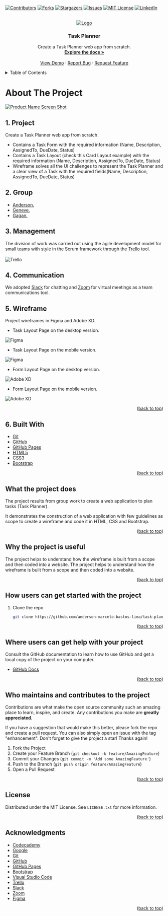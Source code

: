 <div id="top"></div>

<!-- PROJECT SHIELDS -->
<!--
*** I'm using markdown "reference style" links for readability.
*** Reference links are enclosed in brackets [ ] instead of parentheses ( ).
*** See the bottom of this document for the declaration of the reference variables
*** for contributors-url, forks-url, etc. This is an optional, concise syntax you may use.
*** https://www.markdownguide.org/basic-syntax/#reference-style-links
-->
[![Contributors][contributors-shield]][contributors-url]
[![Forks][forks-shield]][forks-url]
[![Stargazers][stars-shield]][stars-url]
[![Issues][issues-shield]][issues-url]
[![MIT License][license-shield]][license-url]
[![LinkedIn][linkedin-shield]][linkedin-url]

<!-- PROJECT LOGO -->
<br />
<div align="center">
  <a href="https://anderson-marcelo-bastos-lima.github.io/task-planner/">
    <img src="./resources/docs/logo.jpg" alt="Logo">
  </a>

  <h3 align="center">Task Planner</h3>

  <p align="center">
    Create a Task Planner web app from scratch.
    <br />
    <a href="https://github.com/anderson-marcelo-bastos-lima/task-planner#readme"><strong>Explore the docs »</strong></a>
    <br />
    <br />
    <a href="https://anderson-marcelo-bastos-lima.github.io/task-planner/">View Demo</a>
    ·
    <a href="https://github.com/anderson-marcelo-bastos-lima/task-planner/issues">Report Bug</a>
    ·
    <a href="https://github.com/anderson-marcelo-bastos-lima/task-planner/issues">Request Feature</a>
  </p>
</div>



<!-- TABLE OF CONTENTS -->
<details>
  <summary>Table of Contents</summary>
  <ol>
    <li>
      <a href="#about-the-project">About The Project</a>
      <ul>
        <li><a href="#built-with">Project</a></li>
      </ul>
      <ul>
        <li><a href="#built-with">Group</a></li>
      </ul>
      <ul>
        <li><a href="#built-with">Management</a></li>
      </ul>
      <ul>
        <li><a href="#built-with">Communication</a></li>
      </ul>
      <ul>
        <li><a href="#built-with">Wireframe</a></li>
      </ul>
      <ul>
        <li><a href="#built-with">Built With</a></li>
      </ul>
    </li>
    <li>
      <a href="#what-the-project-does">What the project does?</a>
    </li>
    <li><a href="#why-the-project-is-useful">Why the project is useful?</a></li>
    <li><a href="#how-users-can-get-started-with-the-project">How users can get started with the project?</a></li>
    <li><a href="#who-maintains-and-contributes-to-the-project">Who maintains and contributes to the project?</a></li>
    <li><a href="#license">License</a></li>
    <li><a href="#contact">Contact</a></li>
    <li><a href="#acknowledgments">Acknowledgments</a></li>
  </ol>
</details>



<!-- ABOUT THE PROJECT -->
# About The Project

[![Product Name Screen Shot][product-screenshot]](https://anderson-marcelo-bastos-lima.github.io/task-planner/)

## 1. Project
Create a Task Planner web app from scratch.
 - Contains a Task Form with the required information (Name, Description, AssignedTo, DueDate, Status)
 - Contains a Task Layout (check this Card Layout example) with the required information (Name, Description, AssignedTo, DueDate, Status)
 - Wireframe solves all the UI challenges to represent the Task Planner and a clear view of a Task with the required fields(Name, Description, AssignedTo, DueDate, Status)


## 2. Group
 - [Anderson.](https://github.com/anderson-marcelo-bastos-lima)
 - [Geneve.](https://github.com/Geneve5)
 - [Gagan.](https://github.com/gaganrathore)

## 3. Management
The division of work was carried out using the agile development model for small teams with style in the Scrum framework through the [Trello](https://trello.com/) tool.  
<br>
![Trello](./resources/docs/trello-s.png)

## 4. Communication
We adopted [Slack](https://slack.com/) for chatting and [Zoom](https://zoom.us/) for virtual meetings as a team communications tool.

## 5. Wireframe
Project wireframes in Figma and Adobe XD.  

 - Task Layout Page on the desktop version.  

![Figma](./resources/docs/cardlayoutpage-wireframe-website.png)  

 - Task Layout Page on the mobile version.  

![Figma](./resources/docs/cardlayoutpage-mobile-wireframe-website.png)  

 - Form Layout Page on the desktop version.  

![Adobe XD](./resources/docs/taskform-wireframe-website.png)

 - Form Layout Page on the mobile version.  

![Adobe XD](./resources/docs/taskform-mobile-wireframe-website.png)
  
<p align="right">(<a href="#top">back to top</a>)</p>

## 6. Built With
* [Git](https://git-scm.com/)
* [GitHub](https://github.com/)
* [GitHub Pages](https://pages.github.com/)
* [HTML5](https://en.wikipedia.org/wiki/HTML5)
* [CSS3](https://en.wikipedia.org/wiki/CSS)
* [Bootstrap](https://getbootstrap.com)

<p align="right">(<a href="#top">back to top</a>)</p>



<!-- WHAT THE PROJECT DOES -->
## What the project does

The project results from group work to create a web application to plan tasks (Task Planner).

It demonstrates the construction of a web application with few guidelines as scope to create a wireframe and code it in HTML, CSS and Bootstrap.

<p align="right">(<a href="#top">back to top</a>)</p>



<!-- WHY THE PROJECT IS USEFUL -->
## Why the project is useful

The project helps to understand how the wireframe is built from a scope and then coded into a website.
The project helps to understand how the wireframe is built from a scope and then coded into a website.

<p align="right">(<a href="#top">back to top</a>)</p>



<!-- HOW USERS CAN GET STARTED WITH THE PROJECT -->
## How users can get started with the project

1. Clone the repo
   ```sh
   git clone https://github.com/anderson-marcelo-bastos-lima/task-planner.git
   ```

<p align="right">(<a href="#top">back to top</a>)</p>



<!-- WHERE USERS CAN GET HELP WITH YOUR PROJECT -->
## Where users can get help with your project

Consult the GitHub documentation to learn how to use GitHub and get a local copy of the project on your computer.

* [GitHub Docs](https://docs.github.com/)

<p align="right">(<a href="#top">back to top</a>)</p>



<!-- WHO MAINTAINS AND CONTRIBUTES TO THE PROJECT -->
## Who maintains and contributes to the project

Contributions are what make the open source community such an amazing place to learn, inspire, and create. Any contributions you make are **greatly appreciated**.

If you have a suggestion that would make this better, please fork the repo and create a pull request. You can also simply open an issue with the tag "enhancement".
Don't forget to give the project a star! Thanks again!

1. Fork the Project
2. Create your Feature Branch (`git checkout -b feature/AmazingFeature`)
3. Commit your Changes (`git commit -m 'Add some AmazingFeature'`)
4. Push to the Branch (`git push origin feature/AmazingFeature`)
5. Open a Pull Request

<p align="right">(<a href="#top">back to top</a>)</p>



<!-- LICENSE -->
## License

Distributed under the MIT License. See `LICENSE.txt` for more information.

<p align="right">(<a href="#top">back to top</a>)</p>



<!-- ACKNOWLEDGMENTS -->
## Acknowledgments

* [Codecademy](https://www.codecademy.com/)
* [Google](https://www.google.com/)
* [Git](https://git-scm.com/)
* [GitHub](https://github.com/)
* [GitHub Pages](https://pages.github.com/)
* [Bootstrap](https://getbootstrap.com/)
* [Visual Studio Code](https://code.visualstudio.com/)
* [Trello](https://trello.com/)
* [Slack](https://slack.com/)
* [Zoom](https://zoom.us/)
* [Figma](https://www.figma.com/)

<p align="right">(<a href="#top">back to top</a>)</p>



<!-- MARKDOWN LINKS & IMAGES -->
<!-- https://www.markdownguide.org/basic-syntax/#reference-style-links -->
[contributors-shield]: https://img.shields.io/github/contributors/anderson-marcelo-bastos-lima/task-planner.svg?style=for-the-badge
[contributors-url]: https://github.com/anderson-marcelo-bastos-lima/task-planner/graphs/contributors
[forks-shield]: https://img.shields.io/github/forks/anderson-marcelo-bastos-lima/task-planner.svg?style=for-the-badge
[forks-url]: https://github.com/anderson-marcelo-bastos-lima/task-planner/network/members
[stars-shield]: https://img.shields.io/github/stars/anderson-marcelo-bastos-lima/task-planner.svg?style=for-the-badge
[stars-url]: https://github.com/anderson-marcelo-bastos-lima/task-planner/stargazers
[issues-shield]: https://img.shields.io/github/issues/anderson-marcelo-bastos-lima/task-planner.svg?style=for-the-badge
[issues-url]: https://github.com/anderson-marcelo-bastos-lima/task-planner/issues
[license-shield]: https://img.shields.io/github/license/anderson-marcelo-bastos-lima/task-planner.svg?style=for-the-badge
[license-url]: https://github.com/anderson-marcelo-bastos-lima/task-planner/blob/main/LICENSE.txt
[linkedin-shield]: https://img.shields.io/badge/-LinkedIn-black.svg?style=for-the-badge&logo=linkedin&colorB=555
[linkedin-url]: https://www.linkedin.com/in/anderson-marcelo-bastos-lima/
[product-screenshot]: ./resources/docs/screenshot.jpg